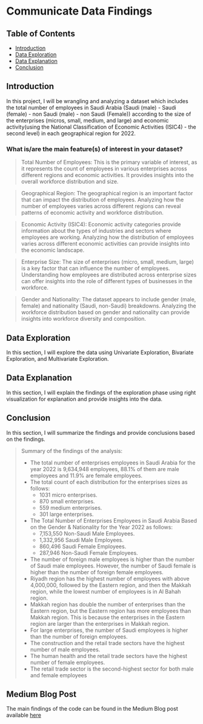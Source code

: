 # Communicate Data Findings

## Table of Contents

<ul>
<li><a href="#intro">Introduction</a></li>
<li><a href="#exploration">Data Exploration</a>
<li><a href="#explanation">Data Explanation</a></li>
<li><a href="#conclusion">Conclusion</a></li>
</ul>

<a id='intro'></a>

## Introduction

In this project, I will be wrangling and analyzing a dataset which includes the total number of employees in Saudi Arabia (Saudi (male) - Saudi (female) - non Saudi (male) - non Saudi (Female)) according to the size of the enterprises (micros, small, medium, and large) and economic activity(using the National Classification of Economic Activities (ISIC4) - the second level) in each geographical region for 2022.

### What is/are the main feature(s) of interest in your dataset?

> Total Number of Employees: This is the primary variable of interest, as it represents the count of employees in various enterprises across different regions and economic activities. It provides insights into the overall workforce distribution and size.

> Geographical Region: The geographical region is an important factor that can impact the distribution of employees. Analyzing how the number of employees varies across different regions can reveal patterns of economic activity and workforce distribution.

> Economic Activity (ISIC4): Economic activity categories provide information about the types of industries and sectors where employees are working. Analyzing how the distribution of employees varies across different economic activities can provide insights into the economic landscape.

> Enterprise Size: The size of enterprises (micro, small, medium, large) is a key factor that can influence the number of employees. Understanding how employees are distributed across enterprise sizes can offer insights into the role of different types of businesses in the workforce.

> Gender and Nationality: The dataset appears to include gender (male, female) and nationality (Saudi, non-Saudi) breakdowns. Analyzing the workforce distribution based on gender and nationality can provide insights into workforce diversity and composition.

<a id='exploration'></a>

## Data Exploration

In this section, I will explore the data using Univariate Exploration, Bivariate Exploration, and Multivariate Exploration.

<a id='explanation'></a>

## Data Explanation

In this section, I will explain the findings of the exploration phase using right visualization for explanation and provide insights into the data.

<a id='conclusion'></a>

## Conclusion

In this section, I will summarize the findings and provide conclusions based on the findings.

> Summary of the findings of the analysis:
>
> - The total number of enterprises employees in Saudi Arabia for the year 2022 is 9,634,948 employees, 88.1% of them are male employees and 11.9% are female employees.
> - The total count of each distribution for the enterprises sizes as follows:
>   - 1031 micro enterprises.
>   - 870 small enterprises.
>   - 559 medium enterprises.
>   - 301 large enterprises.
> - The Total Number of Enterprises Employees in Saudi Arabia Based on the Gender & Nationality for the Year 2022 as follows:
>   - 7,153,550 Non-Saudi Male Employees.
>   - 1,332,956 Saudi Male Employees.
>   - 860,496 Saudi Female Employees.
>   - 287,946 Non-Saudi Female Employees.
> - The number of foreign male employees is higher than the number of Saudi male employees. However, the number of Saudi female is higher than the number of foreign female employees.
> - Riyadh region has the highest number of employees with above 4,000,000, followed by the Eastern region, and then the Makkah region, while the lowest number of employees is in Al Bahah region.
> - Makkah region has double the number of enterprises than the Eastern region, but the Eastern region has more employees than Makkah region. This is because the enterprises in the Eastern region are larger than the enterprises in Makkah region.
> - For large enterprises, the number of Saudi employees is higher than the number of foreign employees.
> - The construction and the retail trade sectors have the highest number of male employees.
> - The human health and the retail trade sectors have the highest number of female employees.
> - The retail trade sector is the second-highest sector for both male and female employees

## Medium Blog Post

The main findings of the code can be found in the Medium Blog post available [here](https://medium.com/@alsubaie_os/unveiling-the-workforce-analysis-of-saudi-arabias-employment-landscape-in-2022-03815b08b009)
